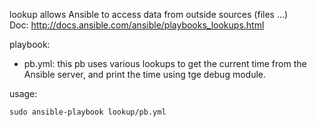 lookup allows Ansible to access data from outside sources (files ...)  
Doc: http://docs.ansible.com/ansible/playbooks_lookups.html  

playbook: 
- pb.yml: this pb uses various lookups to get the current time from the Ansible server, and print the time using tge debug module.    

usage: 
```
sudo ansible-playbook lookup/pb.yml   
```
